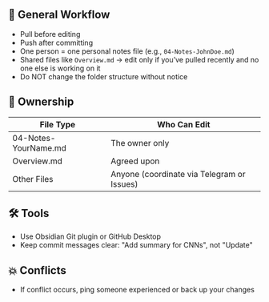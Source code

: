 ## 💾 General Workflow
- Pull before editing
- Push after committing
- One person = one personal notes file (e.g., `04-Notes-JohnDoe.md`)
- Shared files like `Overview.md` → edit only if you’ve pulled recently and no one else is working on it
- Do NOT change the folder structure without notice

## 🧠 Ownership
| File Type            | Who Can Edit                               |
| -------------------- | ------------------------------------------ |
| 04-Notes-YourName.md | The owner only                             |
| Overview.md          | Agreed upon                                |
| Other Files          | Anyone (coordinate via Telegram or Issues) |


## 🛠 Tools
- Use Obsidian Git plugin or GitHub Desktop
- Keep commit messages clear: "Add summary for CNNs", not "Update"

## 💥 Conflicts
- If conflict occurs, ping someone experienced or back up your changes
